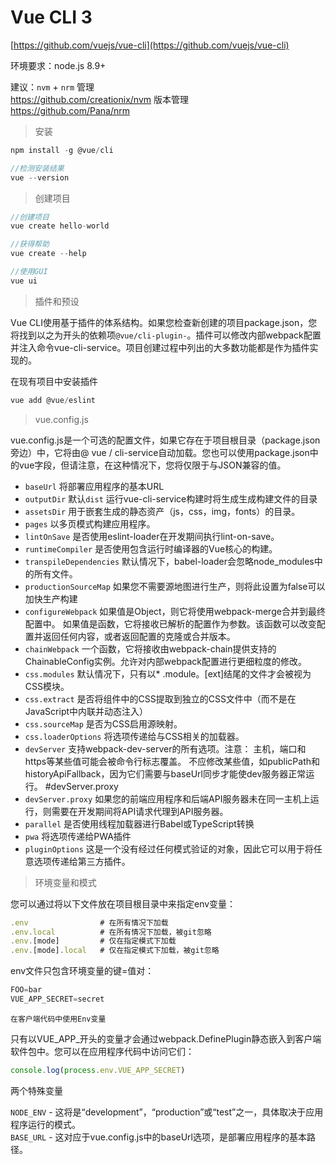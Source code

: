# Vue CLI 3

[https://github.com/vuejs/vue-cli](https://github.com/vuejs/vue-cli)

环境要求：node.js 8.9+

建议：`nvm` + `nrm` 管理   
https://github.com/creationix/nvm   版本管理  
https://github.com/Pana/nrm 

>安装

```js
npm install -g @vue/cli

//检测安装结果
vue --version
```


>创建项目

```js
//创建项目
vue create hello-world

//获得帮助
vue create --help

//使用GUI
vue ui
```

> 插件和预设

Vue CLI使用基于插件的体系结构。如果您检查新创建的项目package.json，您将找到以之为开头的依赖项`@vue/cli-plugin-`。插件可以修改内部webpack配置并注入命令vue-cli-service。项目创建过程中列出的大多数功能都是作为插件实现的。

在现有项目中安装插件
```js
vue add @vue/eslint
```

> vue.config.js

vue.config.js是一个可选的配置文件，如果它存在于项目根目录（package.json旁边）中，它将由@ vue / cli-service自动加载。您也可以使用package.json中的vue字段，但请注意，在这种情况下，您将仅限于与JSON兼容的值。

* `baseUrl` 将部署应用程序的基本URL
* `outputDir` 默认`dist` 运行vue-cli-service构建时将生成生成构建文件的目录
* `assetsDir` 用于嵌套生成的静态资产（js，css，img，fonts）的目录。
* `pages` 以多页模式构建应用程序。
* `lintOnSave` 是否使用eslint-loader在开发期间执行lint-on-save。
* `runtimeCompiler` 是否使用包含运行时编译器的Vue核心的构建。
* `transpileDependencies` 默认情况下，babel-loader会忽略node_modules中的所有文件。
* `productionSourceMap` 如果您不需要源地图进行生产，则将此设置为false可以加快生产构建
* `configureWebpack` 如果值是Object，则它将使用webpack-merge合并到最终配置中。 如果值是函数，它将接收已解析的配置作为参数。该函数可以改变配置并返回任何内容，或者返回配置的克隆或合并版本。
* `chainWebpack` 一个函数，它将接收由webpack-chain提供支持的ChainableConfig实例。允许对内部webpack配置进行更细粒度的修改。
* `css.modules` 默认情况下，只有以* .module。[ext]结尾的文件才会被视为CSS模块。
* `css.extract` 是否将组件中的CSS提取到独立的CSS文件中（而不是在JavaScript中内联并动态注入）
* `css.sourceMap` 是否为CSS启用源映射。
* `css.loaderOptions` 将选项传递给与CSS相关的加载器。
* `devServer`  支持webpack-dev-server的所有选项。注意： 主机，端口和https等某些值可能会被命令行标志覆盖。 不应修改某些值，如publicPath和historyApiFallback，因为它们需要与baseUrl同步才能使dev服务器正常运行。 #devServer.proxy
* `devServer.proxy` 如果您的前端应用程序和后端API服务器未在同一主机上运行，​​则需要在开发期间将API请求代理到API服务器。
* `parallel` 是否使用线程加载器进行Babel或TypeScript转换
* `pwa` 将选项传递给PWA插件
* `pluginOptions` 这是一个没有经过任何模式验证的对象，因此它可以用于将任意选项传递给第三方插件。

> 环境变量和模式

您可以通过将以下文件放在项目根目录中来指定env变量：
```js
.env                # 在所有情况下加载
.env.local          # 在所有情况下加载，被git忽略
.env.[mode]         # 仅在指定模式下加载
.env.[mode].local   # 仅在指定模式下加载，被git忽略
```

env文件只包含环境变量的键=值对：
```js
FOO=bar
VUE_APP_SECRET=secret
```

`在客户端代码中使用Env变量`

只有以VUE_APP_开头的变量才会通过webpack.DefinePlugin静态嵌入到客户端软件包中。您可以在应用程序代码中访问它们：

```js
console.log(process.env.VUE_APP_SECRET)
```
两个特殊变量

`NODE_ENV` - 这将是“development”，“production”或“test”之一，具体取决于应用程序运行的模式。   
`BASE_URL` - 这对应于vue.config.js中的baseUrl选项，是部署应用程序的基本路径。
